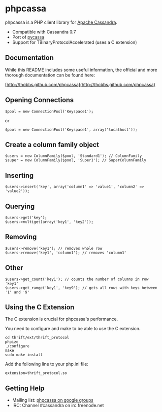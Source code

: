 phpcassa
========
phpcassa is a PHP client library for [Apache Cassandra](http://cassandra.apache.org).

* Compatible with Cassandra 0.7
* Port of [pycassa](http://github.com/pycassa/pycassa)
* Support for TBinaryProtocolAccelerated (uses a C extension)

Documentation
-------------

While this README includes some useful information, the official and more
thorough documentation can be found here:

[http://thobbs.github.com/phpcassa](http://thobbs.github.com/phpcassa)

Opening Connections
-------------------

    $pool = new ConnectionPool('Keyspace1');

or

    $pool = new ConnectionPool('Keyspace1', array('localhost'));

Create a column family object
-----------------------------

    $users = new ColumnFamily($pool, 'Standard1'); // ColumnFamily
    $super = new ColumnFamily($pool, 'Super1'); // SuperColumnFamily

Inserting
---------

    $users->insert('key', array('column1' => 'value1', 'column2' => 'value2'));

Querying
--------

    $users->get('key'); 
    $users->multiget(array('key1', 'key2'));

Removing
--------

    $users->remove('key1'); // removes whole row
    $users->remove('key1', 'column1'); // removes 'column1'

Other
-----

    $users->get_count('key1'); // counts the number of columns in row 'key1'
    $users->get_range('key1', 'key9'); // gets all rows with keys between '1' and '9'

Using the C Extension
---------------------

The C extension is crucial for phpcassa's performance.

You need to configure and make to be able to use the C extension.

    cd thrift/ext/thrift_protocol
    phpize
    ./configure
    make
    sudo make install

Add the following line to your php.ini file:

    extension=thrift_protocol.so

Getting Help
------------

* Mailing list: [phpcassa on google groups](http://groups.google.com/group/phpcassa)
* IRC: Channel #cassandra on irc.freenode.net
